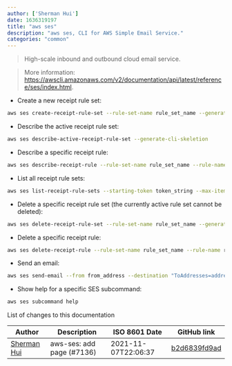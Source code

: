 ```yaml
---
author: ['Sherman Hui']
date: 1636319197
title: "aws ses"
description: "aws ses, CLI for AWS Simple Email Service."
categories: "common"
---
```

> High-scale inbound and outbound cloud email service.

> More information: <https://awscli.amazonaws.com/v2/documentation/api/latest/reference/ses/index.html>.

- Create a new receipt rule set:

```bash
aws ses create-receipt-rule-set --rule-set-name rule_set_name --generate-cli-skeleton
```

- Describe the active receipt rule set:

```bash
aws ses describe-active-receipt-rule-set --generate-cli-skeletion
```

- Describe a specific receipt rule:

```bash
aws ses describe-receipt-rule --rule-set-name rule_set_name --rule-name rule_name --generate-cli-skeleton
```

- List all receipt rule sets:

```bash
aws ses list-receipt-rule-sets --starting-token token_string --max-items integer --generate-cli-skeleton
```

- Delete a specific receipt rule set (the currently active rule set cannot be deleted):

```bash
aws ses delete-receipt-rule-set --rule-set-name rule_set_name --generate-cli-skeleton
```

- Delete a specific receipt rule:

```bash
aws ses delete-receipt-rule --rule-set-name rule_set_name --rule-name rule_name --generate-cli-skeleton
```

- Send an email:

```bash
aws ses send-email --from from_address --destination "ToAddresses=addresses" --message "Subject={Data=subject_text,Charset=utf8},Body={Text={Data=body_text,Charset=utf8},Html={Data=message_body_containing_html,Charset=utf8"
```

- Show help for a specific SES subcommand:

```bash
aws ses subcommand help
```
List of changes to this documentation


Author | Description | ISO 8601 Date | GitHub link
------|-----|-----|-----
[Sherman Hui](mailto:11592023+shermanhui@users.noreply.github.com) | aws-ses: add page (#7136) | 2021-11-07T22:06:37 | [b2d6839fd9ad](https://github.com/tldr-pages/tldr/commit/b2d6839fd9ad004a1730f8a34430878de396eccb)

